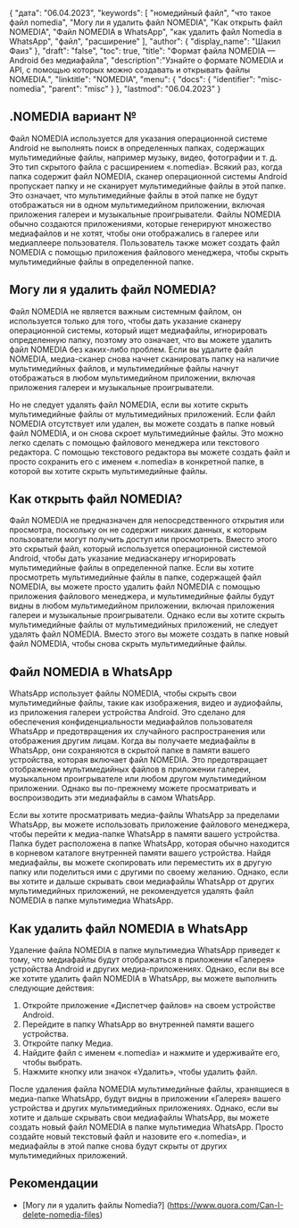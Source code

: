 {
"дата": "06.04.2023",
  "keywords": [
"номедийный файл",
"что такое файл nomedia",
"Могу ли я удалить файл NOMEDIA",
"Как открыть файл NOMEDIA",
"Файл NOMEDIA в WhatsApp",
"как удалить файл Nomedia в WhatsApp",
"файл",
"расширение"
],
  "author": {
"display_name": "Шакил Фаиз"
},
"draft": "false",
"toc": true,
"title": "Формат файла NOMEDIA — Android без медиафайла",
  "description":"Узнайте о формате NOMEDIA и API, с помощью которых можно создавать и открывать файлы NOMEDIA.",
"linktitle": "NOMEDIA",
  "menu": {
    "docs": {
      "identifier": "misc-nomedia",
"parent": "misc"
}
},
"lastmod": "06.04.2023"
}

## .NOMEDIA вариант №

Файл NOMEDIA используется для указания операционной системе Android не выполнять поиск в определенных папках, содержащих мультимедийные файлы, например музыку, видео, фотографии и т. д. Это тип скрытого файла с расширением «.nomedia». Всякий раз, когда папка содержит файл NOMEDIA, сканер операционной системы Android пропускает папку и не сканирует мультимедийные файлы в этой папке. Это означает, что мультимедийные файлы в этой папке не будут отображаться ни в одном мультимедийном приложении, включая приложения галереи и музыкальные проигрыватели. Файлы NOMEDIA обычно создаются приложениями, которые генерируют множество медиафайлов и не хотят, чтобы они отображались в галерее или медиаплеере пользователя. Пользователь также может создать файл NOMEDIA с помощью приложения файлового менеджера, чтобы скрыть мультимедийные файлы в определенной папке.

## Могу ли я удалить файл NOMEDIA?

Файл NOMEDIA не является важным системным файлом, он используется только для того, чтобы дать указание сканеру операционной системы, который ищет медиафайлы, игнорировать определенную папку, поэтому это означает, что вы можете удалить файл NOMEDIA без каких-либо проблем. Если вы удалите файл NOMEDIA, медиа-сканер снова начнет сканировать папку на наличие мультимедийных файлов, и мультимедийные файлы начнут отображаться в любом мультимедийном приложении, включая приложения галереи и музыкальные проигрыватели.

Но не следует удалять файл NOMEDIA, если вы хотите скрыть мультимедийные файлы от мультимедийных приложений. Если файл NOMEDIA отсутствует или удален, вы можете создать в папке новый файл NOMEDIA, и он снова скроет мультимедийные файлы. Это можно легко сделать с помощью файлового менеджера или текстового редактора. С помощью текстового редактора вы можете создать файл и просто сохранить его с именем «.nomedia» в конкретной папке, в которой вы хотите скрыть мультимедийные файлы.

## Как открыть файл NOMEDIA?

Файл NOMEDIA не предназначен для непосредственного открытия или просмотра, поскольку он не содержит никаких данных, к которым пользователи могут получить доступ или просмотреть. Вместо этого это скрытый файл, который используется операционной системой Android, чтобы дать указание медиасканеру игнорировать мультимедийные файлы в определенной папке. Если вы хотите просмотреть мультимедийные файлы в папке, содержащей файл NOMEDIA, вы можете просто удалить файл NOMEDIA с помощью приложения файлового менеджера, и мультимедийные файлы будут видны в любом мультимедийном приложении, включая приложения галереи и музыкальные проигрыватели. Однако если вы хотите скрыть мультимедийные файлы от мультимедийных приложений, не следует удалять файл NOMEDIA. Вместо этого вы можете создать в папке новый файл NOMEDIA, чтобы снова скрыть мультимедийные файлы.

## Файл NOMEDIA в WhatsApp

WhatsApp использует файлы NOMEDIA, чтобы скрыть свои мультимедийные файлы, такие как изображения, видео и аудиофайлы, из приложения галереи устройства Android. Это сделано для обеспечения конфиденциальности медиафайлов пользователя WhatsApp и предотвращения их случайного распространения или отображения другим лицам. Когда вы получаете медиафайлы в WhatsApp, они сохраняются в скрытой папке в памяти вашего устройства, которая включает файл NOMEDIA. Это предотвращает отображение мультимедийных файлов в приложении галереи, музыкальном проигрывателе или любом другом мультимедийном приложении. Однако вы по-прежнему можете просматривать и воспроизводить эти медиафайлы в самом WhatsApp.

Если вы хотите просматривать медиа-файлы WhatsApp за пределами WhatsApp, вы можете использовать приложение файлового менеджера, чтобы перейти к медиа-папке WhatsApp в памяти вашего устройства. Папка будет расположена в папке WhatsApp, которая обычно находится в корневом каталоге внутренней памяти вашего устройства. Найдя медиафайлы, вы можете скопировать или переместить их в другую папку или поделиться ими с другими по своему желанию. Однако, если вы хотите и дальше скрывать свои медиафайлы WhatsApp от других мультимедийных приложений, не рекомендуется удалять файл NOMEDIA в папке мультимедиа WhatsApp.

## Как удалить файл NOMEDIA в WhatsApp

Удаление файла NOMEDIA в папке мультимедиа WhatsApp приведет к тому, что медиафайлы будут отображаться в приложении «Галерея» устройства Android и других медиа-приложениях. Однако, если вы все же хотите удалить файл NOMEDIA в WhatsApp, вы можете выполнить следующие действия:

1. Откройте приложение «Диспетчер файлов» на своем устройстве Android.
2. Перейдите в папку WhatsApp во внутренней памяти вашего устройства.
3. Откройте папку Медиа.
4. Найдите файл с именем «.nomedia» и нажмите и удерживайте его, чтобы выбрать.
5. Нажмите кнопку или значок «Удалить», чтобы удалить файл.

После удаления файла NOMEDIA мультимедийные файлы, хранящиеся в медиа-папке WhatsApp, будут видны в приложении «Галерея» вашего устройства и других мультимедийных приложениях. Однако, если вы хотите и дальше скрывать свои медиафайлы WhatsApp, вы можете создать новый файл NOMEDIA в папке мультимедиа WhatsApp. Просто создайте новый текстовый файл и назовите его «.nomedia», и медиафайлы в этой папке снова будут скрыты от других мультимедийных приложений.

## Рекомендации
* [Могу ли я удалить файлы Nomedia?] (https://www.quora.com/Can-I-delete-nomedia-files)


